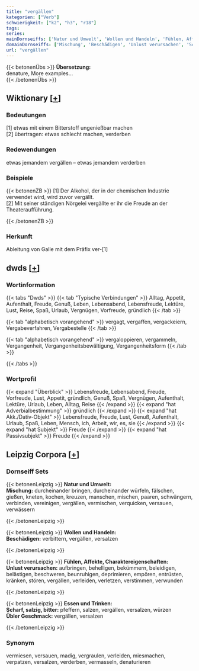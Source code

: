 ```yaml
---
title: "vergällen"
kategorien: ["Verb"]
schwierigkeit: ["k2", "h3", "r18"]
tags:
series:
mainDornseiffs: ['Natur und Umwelt', 'Wollen und Handeln', 'Fühlen, Affekte, Charaktereigenschaften', 'Essen und Trinken']
domainDornseiffs: ['Mischung', 'Beschädigen', 'Unlust verursachen', 'Scharf, salzig, bitter', 'Übler Geschmack']
url: "vergällen"
---
```


{{< betonenÜbs >}}
**Übersetzung:**  
denature, More examples...  
{{< /betonenÜbs >}}

## Wiktionary [[+](https://de.wiktionary.org/wiki/vergällen)]

### Bedeutungen
[1] etwas mit einem Bitterstoff ungenießbar machen  
[2] übertragen: etwas schlecht machen, verderben  

### Redewendungen
etwas jemandem vergällen – etwas jemandem verderben  

### Beispiele
{{< betonenZB >}}
[1] Der Alkohol, der in der chemischen Industrie verwendet wird, wird zuvor vergällt.  
[2] Mit seiner ständigen Nörgelei vergällte er ihr die Freude an der Theateraufführung.  

{{< /betonenZB >}}
### Herkunft
Ableitung von Galle mit dem Präfix ver-[1]  



## dwds [[+](https://www.dwds.de/wb/vergällen)]

### Wortinformation
{{< tabs "Dwds" >}}
{{< tab "Typische Verbindungen" >}}
Alltag, Appetit, Aufenthalt, Freude, Genuß, Leben, Lebensabend, Lebensfreude, Lektüre, Lust, Reise, Spaß, Urlaub, Vergnügen, Vorfreude, gründlich
{{< /tab >}}

{{< tab "alphabetisch vorangehend" >}}
vergagt, vergaffen, vergackeiern, Vergabeverfahren, Vergabestelle
{{< /tab >}}

{{< tab "alphabetisch vorangehend" >}}
vergaloppieren, vergammeln, Vergangenheit, Vergangenheitsbewältigung, Vergangenheitsform
{{< /tab >}}

{{< /tabs >}}

### Wortprofil
{{< expand "Überblick" >}} Lebensfreude, Lebensabend, Freude, Vorfreude, Lust, Appetit, gründlich, Genuß, Spaß, Vergnügen, Aufenthalt, Lektüre, Urlaub, Leben, Alltag, Reise {{< /expand >}}
{{< expand "hat Adverbialbestimmung" >}} gründlich {{< /expand >}}
{{< expand "hat Akk./Dativ-Objekt" >}} Lebensfreude, Freude, Lust, Genuß, Aufenthalt, Urlaub, Spaß, Leben, Mensch, ich, Arbeit, wir, es, sie {{< /expand >}}
{{< expand "hat Subjekt" >}} Freude {{< /expand >}}
{{< expand "hat Passivsubjekt" >}} Freude {{< /expand >}}

## Leipzig Corpora [[+](https://corpora.uni-leipzig.de/en/res?word=vergällen&corpusId=deu_newscrawl-public_2018)]

### Dornseiff Sets
{{< betonenLeipzig >}}
**Natur und Umwelt:**  
**Mischung:** durcheinander bringen, durcheinander würfeln, fälschen, gießen, kneten, kochen, kreuzen, manschen, mischen, paaren, schwängern, verbinden, vereinigen, vergällen, vermischen, verquicken, versauen, verwässern  

{{< /betonenLeipzig >}}


{{< betonenLeipzig >}}
**Wollen und Handeln:**  
**Beschädigen:** verbittern, vergällen, versalzen  

{{< /betonenLeipzig >}}


{{< betonenLeipzig >}}
**Fühlen, Affekte, Charaktereigenschaften:**  
**Unlust verursachen:** aufbringen, behelligen, bekümmern, beleidigen, belästigen, beschweren, beunruhigen, deprimieren, empören, entrüsten, kränken, stören, vergällen, verleiden, verletzen, verstimmen, verwunden  

{{< /betonenLeipzig >}}


{{< betonenLeipzig >}}
**Essen und Trinken:**  
**Scharf, salzig, bitter:** pfeffern, salzen, vergällen, versalzen, würzen  
**Übler Geschmack:** vergällen, versalzen  

{{< /betonenLeipzig >}}

### Synonym
vermiesen, versauen, madig, vergraulen, verleiden, miesmachen, verpatzen, versalzen, verderben, vermasseln, denaturieren

